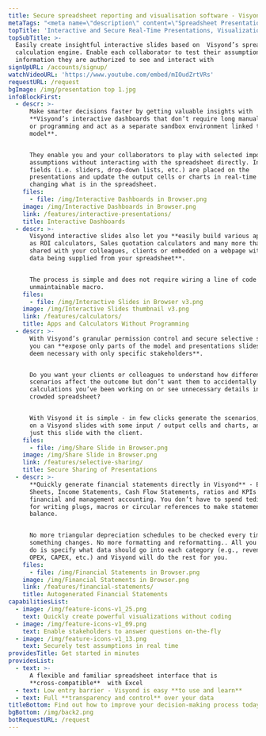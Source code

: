 ```yaml
---
title: Secure spreadsheet reporting and visualisation software - Visyond
metaTags: "<meta name=\"description\" content=\"Spreadsheet Presentation, Reporting and Visualization software. Create interactive & visual spreadsheet reports in minutes and securely share them using Visyond’s slide dashboard without any programming or add-ins.\">\r\n\r\n<meta name=\"keywords\" content=\"Spreadsheet reporting\">"
topTitle: 'Interactive and Secure Real-Time Presentations, Visualizations and Reporting'
topSubTitle: >-
  Easily create insightful interactive slides based on  Visyond’s spreadsheet
  calculation engine. Enable each collaborator to test their assumptions only on
  information they are authorized to see and interact with
signUpURL: /accounts/signup/
watchVideoURL: 'https://www.youtube.com/embed/mIOudZrtVRs'
requestURL: /request
bgImage: /img/presentation top 1.jpg
infoBlockFirst:
  - descr: >-
      Make smarter decisions faster by getting valuable insights with
      **Visyond’s interactive dashboards that don’t require long manual setups
      or programming and act as a separate sandbox environment linked to your
      model**. 


      They enable you and your collaborators to play with selected important
      assumptions without interacting with the spreadsheet directly. Input
      fields (i.e. sliders, drop-down lists, etc.) are placed on the
      presentations and update the output cells or charts in real-time without
      changing what is in the spreadsheet.
    files:
      - file: /img/Interactive Dashboards in Browser.png
    image: /img/Interactive Dashboards in Browser.png
    link: /features/interactive-presentations/
    title: Interactive Dashboards
  - descr: >-
      Visyond interactive slides also let you **easily build various apps, such
      as ROI calculators, Sales quotation calculators and many more that can be
      shared with your colleagues, clients or embedded on a webpage with the
      data being supplied from your spreadsheet**.


      The process is simple and does not require wiring a line of code or
      unmaintainable macro.
    files:
      - file: /img/Interactive Slides in Browser v3.png
    image: /img/Interactive Slides thumbnail v3.png
    link: /features/calculators/
    title: Apps and Calculators Without Programming
  - descr: >-
      With Visyond’s granular permission control and secure selective sharing
      you can **expose only parts of the model and presentations slides that you
      deem necessary with only specific stakeholders**. 


      Do you want your clients or colleagues to understand how different
      scenarios affect the outcome but don’t want them to accidentally break the
      calculations you’ve been working on or see unnecessary details in a
      crowded spreadsheet?


      With Visyond it is simple - in few clicks generate the scenarios, put them
      on a Visyond slides with some input / output cells and charts, and share
      just this slide with the client.
    files:
      - file: /img/Share Slide in Browser.png
    image: /img/Share Slide in Browser.png
    link: /features/selective-sharing/
    title: Secure Sharing of Presentations
  - descr: >-
      **Quickly generate financial statements directly in Visyond** - Balance
      Sheets, Income Statements, Cash Flow Statements, ratios and KPIs for
      financial and management accounting. You don’t have to spend tedious time
      for writing plugs, macros or circular references to make statements
      balance. 


      No more triangular depreciation schedules to be checked every time
      something changes. No more formatting and reformatting.. All you need to
      do is specify what data should go into each category (e.g., revenues,
      OPEX, CAPEX, etc.) and Visyond will do the rest for you.
    files:
      - file: /img/Financial Statements in Browser.png
    image: /img/Financial Statements in Browser.png
    link: /features/financial-statements/
    title: Autogenerated Financial Statements
capabilitiesList:
  - image: /img/feature-icons-v1_25.png
    text: Quickly create powerful visualizations without coding
  - image: /img/feature-icons-v1_09.png
    text: Enable stakeholders to answer questions on-the-fly
  - image: /img/feature-icons-v1_13.png
    text: Securely test assumptions in real time
providesTitle: Get started in minutes
providesList:
  - text: >-
      A flexible and familiar spreadsheet interface that is
      **cross-compatible**  with Excel
  - text: Low entry barrier - Visyond is easy **to use and learn**
  - text: Full **transparency and control** over your data
titleBottom: Find out how to improve your decision-making process today
bgBottom: /img/back2.png
botRequestURL: /request
---
```


